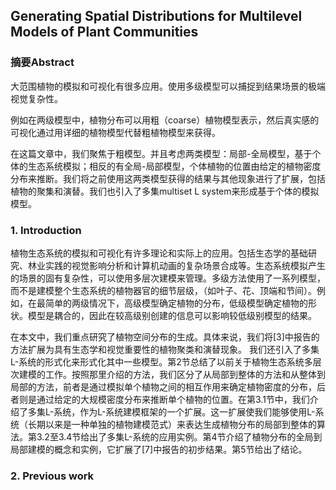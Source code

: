## Generating Spatial Distributions for Multilevel Models of Plant Communities

### 摘要Abstract

大范围植物的模拟和可视化有很多应用。使用多级模型可以捕捉到结果场景的极端视觉复杂性。

例如在两级模型中，植物分布可以用粗（coarse）植物模型表示，然后真实感的可视化通过用详细的植物模型代替粗植物模型来获得。

在这篇文章中，我们聚焦于粗模型。并且考虑两类模型：局部-全局模型，基于个体的生态系统模拟；相反的有全局-局部模型，个体植物的位置由给定的植物密度分布来推断。我们将之前使用这两类模型获得的结果与其他现象进行了扩展，包括植物的聚集和演替。我们也引入了多集multiset L system来形成基于个体的模拟模型。

### 1. Introduction

植物生态系统的模拟和可视化有许多理论和实际上的应用。包括生态学的基础研究、林业实践的视觉影响分析和计算机动画的复杂场景合成等。生态系统模拟产生的场景的固有复杂性，可以使用多层次建模来管理。多级方法使用了一系列模型，而不是建模整个生态系统的植物器官的细节层级，（如叶子、花、顶端和节间）。例如，在最简单的两级情况下，高级模型确定植物的分布，低级模型确定植物的形状。模型是耦合的，因此在较高级别创建的信息可以影响较低级别模型的结果。

 在本文中，我们重点研究了植物空间分布的生成。具体来说，我们将[3]中报告的方法扩展为具有生态学和视觉重要性的植物聚类和演替现象。 我们还引入了多集L-系统的形式化来形式化其中一些模型。第2节总结了以前关于植物生态系统多层次建模的工作。按照那里介绍的方法，我们区分了从局部到整体的方法和从整体到局部的方法，前者是通过模拟单个植物之间的相互作用来确定植物密度的分布，后者则是通过给定的大规模密度分布来推断单个植物的位置。在第3.1节中，我们介绍了多集L-系统，作为L-系统建模框架的一个扩展。这一扩展使我们能够使用L-系统（长期以来是一种单独的植物建模范式）来表达生成植物分布的局部到整体的算法。第3.2至3.4节给出了多集L-系统的应用实例。第4节介绍了植物分布的全局到局部建模的概念和实例，它扩展了[7]中报告的初步结果。第5节给出了结论。

### 2. Previous work

